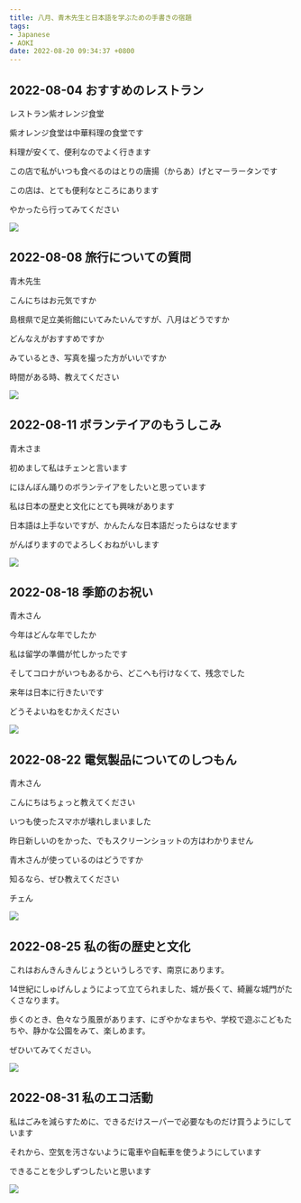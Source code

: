```yaml
---
title: 八月、青木先生と日本語を学ぶための手書きの宿題
tags:
- Japanese
- AOKI
date: 2022-08-20 09:34:37 +0800
---
```


## 2022-08-04 おすすめのレストラン

レストラン紫オレンジ食堂

紫オレンジ食堂は中華料理の食堂です

料理が安くて、便利なのでよく行きます

この店で私がいつも食べるのはとりの唐揚（からあ）げとマーラータンです

この店は、とても便利なところにあります

やかったら行ってみてください

![](images/2022-08-04.jpg)

## 2022-08-08 旅行についての質問

青木先生

こんにちはお元気ですか

島根県で足立美術館にいてみたいんですが、八月はどうですか

どんなえがおすすめですか

みているとき、写真を撮った方がいいですか

時間がある時、教えてください

![](images/2022-08-08.jpg)

## 2022-08-11 ボランテイアのもうしこみ

青木さま

初めまして私はチェンと言います

にほんぼん踊りのボランテイアをしたいと思っています

私は日本の歴史と文化にとても興味があります

日本語は上手ないですが、かんたんな日本語だったらはなせます

がんばりますのでよろしくおねがいします

![](images/2022-08-11.jpg)

## 2022-08-18 季節のお祝い

青木さん

今年はどんな年でしたか

私は留学の準備が忙しかったです

そしてコロナがいつもあるから、どこへも行けなくて、残念でした

来年は日本に行きたいです

どうそよいねをむかえください

![](images/2022-08-18.jpg)

## 2022-08-22 電気製品についてのしつもん

青木さん

こんにちはちょっと教えてください

いつも使ったスマホが壊れしまいました

昨日新しいのをかった、でもスクリーンショットの方はわかりません

青木さんが使っているのはどうですか

知るなら、ぜひ教えてください

チェん

![](images/2022-08-22.jpg)

## 2022-08-25 私の街の歴史と文化

これはおんきんきんじょうというしろです、南京にあります。

14世紀にしゅげんしょうによって立てられました、城が長くて、綺麗な城門がたくさなります。

歩くのとき、色々なう風景があります、にぎやかなまちや、学校で遊ぶこどもたちや、静かな公園をみて、楽しめます。

ぜひいてみてください。

![](images/2022-08-25.jpg)

## 2022-08-31 私のエコ活動

私はごみを減らすために、できるだけスーパーで必要なものだけ買うようにしています

それから、空気を汚さないように電車や自転車を使うようにしています

できることを少しずつしたいと思います

![](images/2022-08-31.jpg)
